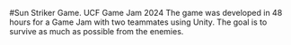 #Sun Striker Game. UCF Game Jam 2024
The game was developed in 48 hours for a Game Jam with two teammates using Unity. The goal is to survive as much as possible from the enemies.
